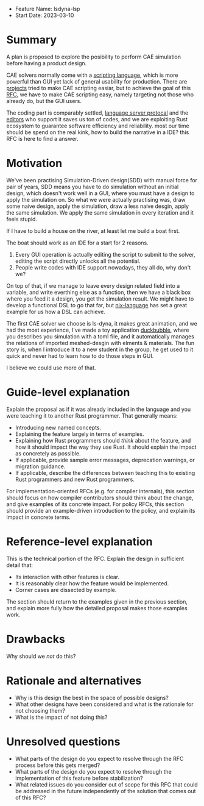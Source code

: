 - Feature Name: lsdyna-lsp
- Start Date: 2023-03-10

# Summary
[summary]: #summary

A plan is proposed to explore the posibility to perform CAE simulation before
having a product design.

CAE solvers normally come with a [scripting language], which is more
powerful than GUI yet lack of general usability for production.
There are [projects] tried to make CAE scripting easiar,
but to achieve the goal of this [RFC], we have to make CAE scripting easy,
namely targeting not those who already do, but the GUI users.

The coding part is comparably settled,
[language server protocal] and the [editors] who support it saves us ton of codes,
and we are exploiting Rust ecosystem to guarantee software efficiency and reliability.
most our time should be spend on the real kink,
how to build the narrative in a IDE? this RFC is here to find a answer.

# Motivation
[motivation]: #motivation

We've been practising Simulation-Driven design(SDD) with manual force for pair of years,
SDD means you have to do simulation without an initial design, which doesn't work well in a GUI,
where you must have a design to apply the simulation on.
So what we were actually practising was, draw some naive design, apply the simulation,
draw a less naive desgin, apply the same simulation. We apply the same simulation in every
iteration and it feels stupid.

If I have to build a house on the river, at least let me build a boat first.

The boat should work as an IDE for a start for 2 reasons.

1. Every GUI operation is actually editing the script to submit to the solver,
editing the script directly unlocks all the potential.
2. People write codes with IDE support nowadays, they all do, why don't we?

On top of that, if we manage to leave every design related field into a variable,
and write everthing else as a function, then we have a black box where you feed it a design,
you get the simulation result.
We might have to develop a functional DSL to go that far,
but [nix-language] has set a great example for us how a DSL can achieve.

The first CAE solver we choose is ls-dyna,
it makes great animation, and we had the most experience,
I've made a toy application [duckbubble],
where you describes you simulation with a toml file,
and it automatically manages the relations of imported meshed-desgin with elments & materials.
The fun story is, when I introduce it to a new student in the group,
he get used to it quick and never had to learn how to do those steps in GUI.

I believe we could use more of that.


# Guide-level explanation
[guide-level-explanation]: #guide-level-explanation

Explain the proposal as if it was already included in the language and you were teaching it to another Rust programmer. That generally means:

- Introducing new named concepts.
- Explaining the feature largely in terms of examples.
- Explaining how Rust programmers should *think* about the feature, and how it should impact the way they use Rust. It should explain the impact as concretely as possible.
- If applicable, provide sample error messages, deprecation warnings, or migration guidance.
- If applicable, describe the differences between teaching this to existing Rust programmers and new Rust programmers.

For implementation-oriented RFCs (e.g. for compiler internals), this section should focus on how compiler contributors should think about the change, and give examples of its concrete impact. For policy RFCs, this section should provide an example-driven introduction to the policy, and explain its impact in concrete terms.

# Reference-level explanation
[reference-level-explanation]: #reference-level-explanation

This is the technical portion of the RFC. Explain the design in sufficient detail that:

- Its interaction with other features is clear.
- It is reasonably clear how the feature would be implemented.
- Corner cases are dissected by example.

The section should return to the examples given in the previous section, and explain more fully how the detailed proposal makes those examples work.

# Drawbacks
[drawbacks]: #drawbacks

Why should we *not* do this?

# Rationale and alternatives
[alternatives]: #alternatives

- Why is this design the best in the space of possible designs?
- What other designs have been considered and what is the rationale for not choosing them?
- What is the impact of not doing this?

# Unresolved questions
[unresolved]: #unresolved-questions

- What parts of the design do you expect to resolve through the RFC process before this gets merged?
- What parts of the design do you expect to resolve through the implementation of this feature before stabilization?
- What related issues do you consider out of scope for this RFC that could be addressed in the future independently of the solution that comes out of this RFC?

[scripting language]: https://www.ansys.com/blog/what-is-apdl
[projects]: https://github.com/gradzikb/vim-lsdyna
[RFC]: https://github.com/rust-lang/rfcs
[language server protocal]: https://microsoft.github.io/language-server-protocol/overviews/lsp/overview/
[editors]: https://microsoft.github.io/language-server-protocol/implementors/tools/
[nix-language]: https://nixos.org/manual/nix/stable/language/index.html
[duckbubble]: https://github.com/AndyJado/duckbubble

